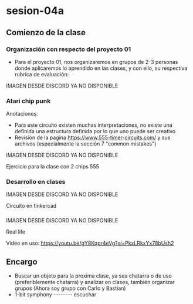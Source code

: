 # sesion-04a

## Comienzo de la clase

### Organización con respecto del proyecto 01

- Para el proyecto 01, nos organizaremos en grupos de 2-3 personas donde aplicaremos lo aprendido en las clases, y con ello, su respectiva rubrica de evaluación:

IMAGEN DESDE DISCORD YA NO DISPONIBLE

### Atari chip punk

Anotaciones:

- Para este circuito existen muchas interpretaciones, no existe una definida una estructura definida por lo que uno puede ser creativo
- Revisión de la pagina <https://www.555-timer-circuits.com/> y sus archivos (especialmente la sección 7 "common mistakes")

IMAGEN DESDE DISCORD YA NO DISPONIBLE

Ejercicio para la clase con 2 chips 555

### Desarrollo en clases

IMAGEN DESDE DISCORD YA NO DISPONIBLE

Circuito en tinkercad

###

IMAGEN DESDE DISCORD YA NO DISPONIBLE

Real life

Video en uso: <https://youtu.be/gY8Kqpr4eVg?si=PkxLRkxYx78bUsh2>

## Encargo

- Buscar un objeto para la proxima clase, ya sea chatarra o de uso (preferiblemente chatarra) y analizar en clases, también organizar grupos (Ahora soy grupo con Carlo y Bastian)
- 1-bit symphony -------- escuchar
